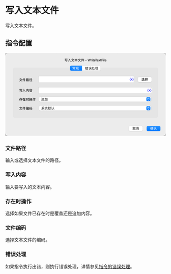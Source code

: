 # 写入文本文件

写入文本文件。

## 指令配置

![写入文本文件常规配置对话框](write_text_file_general_config.png)

### 文件路径

输入或选择文本文件的路径。

### 写入内容

输入要写入的文本内容。

### 存在时操作

选择如果文件已存在时是覆盖还是追加内容。

### 文件编码

选择文本文件的编码。

### 错误处理

如果指令执行出错，则执行错误处理，详情参见[指令的错误处理](../../manual/error_handling.md)。
